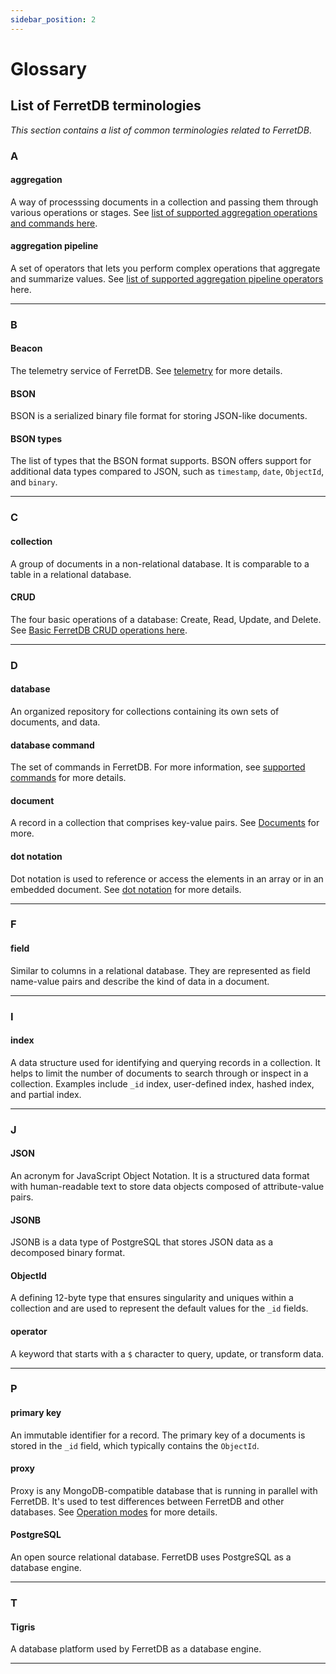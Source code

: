 ```yaml
---
sidebar_position: 2
---
```


# Glossary

## List of FerretDB terminologies

*This section contains a list of common terminologies related to FerretDB*.

### A

#### aggregation

A way of processsing documents in a collection and passing them through various operations or stages.
See [list of supported aggregation operations and commands here](./supported_commands.md#aggregation-pipelines).

#### aggregation pipeline

A set of operators that lets you perform complex operations that aggregate and summarize values.
See [list of supported aggregation pipeline operators](./supported_commands.md#aggregation-pipeline-operators) here.

---

### B

#### Beacon

The telemetry service of FerretDB.
See [telemetry](../telemetry.md) for more details.

#### BSON

BSON is a serialized binary file format for storing JSON-like documents.

#### BSON types

The list of types that the BSON format supports.
BSON offers support for additional data types compared to JSON, such as `timestamp`, `date`, `ObjectId`, and `binary`.

---

### C

#### collection

A group of documents in a non-relational database.
It is comparable to a table in a relational database.

#### CRUD

The four basic operations of a database: Create, Read, Update, and Delete.
See [Basic FerretDB CRUD operations here](../basic_operations/index.md).

---

### D

#### database

An organized repository for collections containing its own sets of documents, and data.

#### database command

The set of commands in FerretDB.
For more information, see [supported commands](./supported_commands.md) for more details.

#### document

A record in a collection that comprises key-value pairs.
See [Documents](../understanding_ferretdb.md#documents) for more.

#### dot notation

Dot notation is used to reference or access the elements in an array or in an embedded document.
See [dot notation](../understanding_ferretdb.md#dot-notation) for more details.

---

### F

#### field

Similar to columns in a relational database.
They are represented as field name-value pairs and describe the kind of data in a document.

---

### I

#### index

A data structure used for identifying and querying records in a collection.
It helps to limit the number of documents to search through or inspect in a collection.
Examples include `_id` index, user-defined index, hashed index, and partial index.

---

### J

#### JSON

An acronym for JavaScript Object Notation.
It is a structured data format with human-readable text to store data objects composed of attribute-value pairs.

#### JSONB

JSONB is a data type of PostgreSQL that stores JSON data as a decomposed binary format.

#### ObjectId

A defining 12-byte type that ensures singularity and uniques within a collection and are used to represent the default values for the `_id` fields.

#### operator

A keyword that starts with a `$` character to query, update, or transform data.

---

### P

#### primary key

An immutable identifier for a record.
The primary key of a documents is stored in the `_id` field, which typically contains the `ObjectId`.

#### proxy

Proxy is any MongoDB-compatible database that is running in parallel with FerretDB.
It's used to test differences between FerretDB and other databases.
See [Operation modes](../operation_modes.md) for more details.

#### PostgreSQL

An open source relational database.
FerretDB uses PostgreSQL as a database engine.

---

### T

#### Tigris

A database platform used by FerretDB as a database engine.

---
